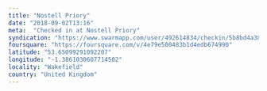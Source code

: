 ```yaml
---
title: "Nostell Priory"
date: "2018-09-02T13:16"
meta:  "Checked in at Nostell Priory"
syndication: "https://www.swarmapp.com/user/492614834/checkin/5b8bd4a386f4cc002ca6fcd1"
foursquare: "https://foursquare.com/v/4e79e500483b1d4edb674990"
latitude: "53.65099291092207"
longitude: "-1.3861030607714502"
locality: "Wakefield"
country: "United Kingdom"
---
```


